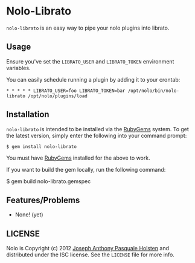 Nolo-Librato
============

`nolo-librato` is an easy way to pipe your nolo plugins into librato.

Usage
-----

Ensure you've set the `LIBRATO_USER` and `LIBRATO_TOKEN` environment
variables.

You can easily schedule running a plugin by adding it to your crontab:

    * * * * * LIBRATO_USER=foo LIBRATO_TOKEN=bar /opt/nolo/bin/nolo-librato /opt/nolo/plugins/load

Installation
------------

`nolo-librato` is intended to be installed via the
[RubyGems](http://rubygems.org/) system.  To get the latest
version, simply enter the following into your command prompt:

	$ gem install nolo-librato

You must have [RubyGems](http://rubygems.org/) installed for
the above to work.

If you want to build the gem locally, run the following command:

  $ gem build nolo-librato.gemspec

Features/Problems
-----------------

* None! (yet)

LICENSE
-------

Nolo is Copyright (c) 2012 [Joseph Anthony Pasquale
Holsten](http://josephholsten.com) and distributed under the ISC
license. See the `LICENSE` file for more info.

